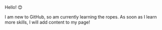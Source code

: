 Hello! :blush:

I am new to GitHub, so am currently learning the ropes. As soon as I learn more skills, I will add content to my page!
